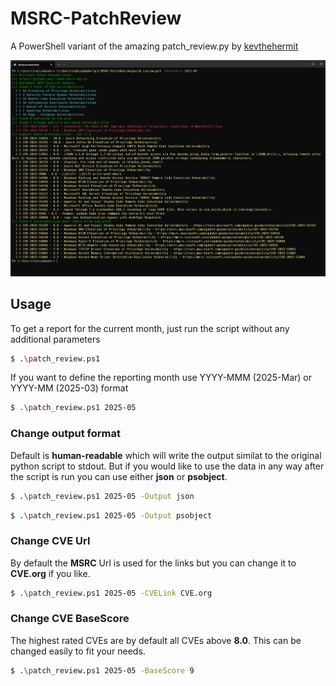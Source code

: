 # MSRC-PatchReview

A PowerShell variant of the amazing patch_review.py by [kevthehermit](https://github.com/Immersive-Labs-Sec/msrc-api)

![A screenshot of the actual command line output for the month September 2025](./preview.png)

## Usage

To get a report for the current month, just run the script without any additional parameters

```bash
$ .\patch_review.ps1
```

If you want to define the reporting month use YYYY-MMM (2025-Mar) or YYYY-MM (2025-03) format

```bash
$ .\patch_review.ps1 2025-05
```

### Change output format

Default is **human-readable** which will write the output similat to the original python script to stdout. But if you would like to use the data in any way after the script is run you can use either **json** or **psobject**.

```bash
$ .\patch_review.ps1 2025-05 -Output json
```

```bash
$ .\patch_review.ps1 2025-05 -Output psobject
```

### Change CVE Url

By default the **MSRC** Url is used for the links but you can change it to **CVE.org** if you like.

```bash
$ .\patch_review.ps1 2025-05 -CVELink CVE.org
```

### Change CVE BaseScore

The highest rated CVEs are by default all CVEs above **8.0**. This can be changed easily to fit your needs.

```bash
$ .\patch_review.ps1 2025-05 -BaseScore 9
```
